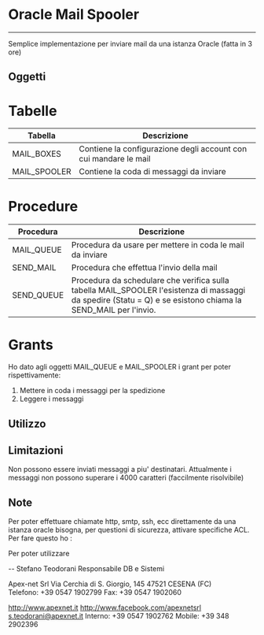 # Oracle Mail Spooler
---
Semplice implementazione per inviare mail da una istanza Oracle (fatta in 3 ore)

Oggetti
---

Tabelle
===

| Tabella | Descrizione |
|---------|-------------|
| MAIL_BOXES | Contiene la configurazione degli account con cui mandare le mail |
| MAIL_SPOOLER | Contiene la coda di messaggi da inviare |

Procedure
===

| Procedura  | Descrizione |
|------------|-------------|
| MAIL_QUEUE | Procedura da usare per mettere in coda le mail da inviare |
| SEND_MAIL  | Procedura che effettua l'invio della mail | 
| SEND_QUEUE | Procedura da schedulare che verifica sulla tabella MAIL_SPOOLER l'esistenza di massaggi da spedire (Statu = Q) e se esistono chiama la SEND_MAIL per l'invio. |

Grants
===
Ho dato agli oggetti MAIL_QUEUE e MAIL_SPOOLER i grant per poter rispettivamente:
1. Mettere in coda i messaggi per la spedizione
2. Leggere i messaggi

Utilizzo
---


Limitazioni
---
Non possono essere inviati messaggi a piu' destinatari.
Attualmente i messaggi non possono superare i 4000 caratteri (faccilmente risolvibile)

Note
--
Per poter effettuare chiamate http, smtp, ssh, ecc direttamente da una istanza oracle bisogna, per questioni di sicurezza, attivare specifiche ACL.
Per fare questo ho :


Per poter utilizzare 

-- 
Stefano Teodorani
Responsabile DB e Sistemi
 
Apex-net Srl
Via Cerchia di S. Giorgio, 145
47521 CESENA (FC)         
Telefono: +39 0547 1902799
Fax: +39 0547 1902060
 

http://www.apexnet.it
http://www.facebook.com/apexnetsrl
s.teodorani@apexnet.it
Interno: +39 0547 1902762
Mobile: +39  348 2902396
